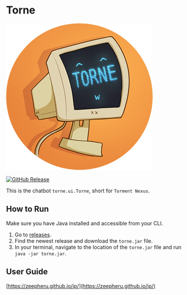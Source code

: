 # Torne

![Torne icon. Credits: me](./src/main/resources/images/torne_icon_400.png)

[![GitHub Release](https://img.shields.io/github/v/release/zeepheru/ip)](https://github.com/zeepheru/ip/releases)

This is the chatbot `torne.ui.Torne`, short for `Torment Nexus`.

## How to Run

Make sure you have Java installed and accessible from your CLI.

1. Go to [releases](https://github.com/Zeepheru/ip/releases).
2. Find the newest release and download the `torne.jar` file.
3. In your terminal, navigate to the location of the `torne.jar` file and run `java -jar torne.jar`.

## User Guide

[https://zeepheru.github.io/ip/](https://zeepheru.github.io/ip/)
